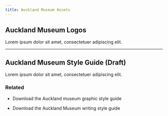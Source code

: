 ```yaml
---
title: Auckland Museum Assets
---
```


## Auckland Museum Logos

Lorem ipsum dolor sit amet, consectetuer adipiscing elit.

---

## Auckland Museum Style Guide (Draft)

Lorem ipsum dolor sit amet, consectetuer adipiscing elit.

### Related

* Download the Auckland museum graphic style guide

* Download the Auckland Museum writing style guide
